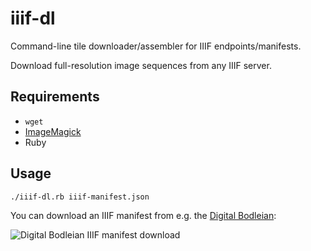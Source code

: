 # iiif-dl

Command-line tile downloader/assembler for IIIF endpoints/manifests.

Download full-resolution image sequences from any IIIF server.

## Requirements

 * `wget`
 * [ImageMagick](http://www.imagemagick.org/)
 * Ruby
 
## Usage

    ./iiif-dl.rb iiif-manifest.json

You can download an IIIF manifest from e.g. the [Digital Bodleian](http://digital.bodleian.ox.ac.uk/):

![Digital Bodleian IIIF manifest download](http://i.imgur.com/WQLemyw.png)
